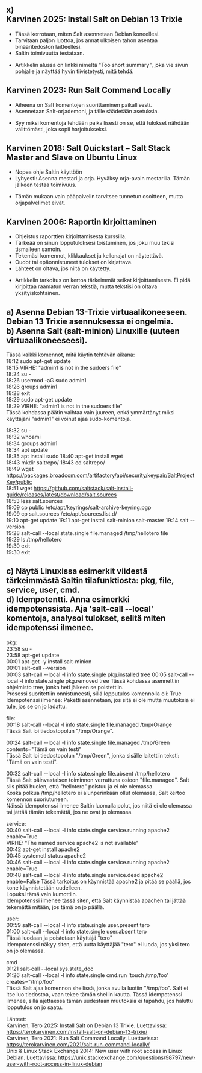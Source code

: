 x)  
Karvinen 2025: Install Salt on Debian 13 Trixie  
-
- Tässä kerrotaan, miten Salt asennetaan Debian koneellesi.
- Tarvitaan paljon luottoa, jos annat ulkoisen tahon asentaa binääritedoston laitteellesi.
- Saltin toimivuutta testataan.
+ Artikkelin alussa on linkki nimeltä "Too short summary", joka vie sivun pohjalle ja näyttää hyvin tiivistetysti, mitä tehdä.

Karvinen 2023: Run Salt Command Locally  
-
- Aiheena on Salt komentojen suorittaminen paikallisesti.
- Asennetaan Salt-orjademoni, ja tälle säädetään asetuksia.
+ Syy miksi komentoja tehdään paikallisesti on se, että tulokset nähdään välittömästi, joka sopii harjoitukseksi.

Karvinen 2018: Salt Quickstart – Salt Stack Master and Slave on Ubuntu Linux  
-
- Nopea ohje Saltin käyttöön
- Lyhyesti: Asenna mestari ja orja. Hyväksy orja-avain mestarilla. Tämän jälkeen testaa toimivuus.
+ Tämän mukaan vain pääpalvelin tarvitsee tunnetun osoitteen, mutta orjapalvelimet eivät.

Karvinen 2006: Raportin kirjoittaminen  
-
- Ohjeistus raporttien kirjoittamisesta kurssilla.
- Tärkeää on sinun lopputuloksesi toistuminen, jos joku muu tekisi tismalleen samoin.
- Tekemäsi komennot, klikkaukset ja kellonajat on näytettävä.
- Oudot tai epäonnistuneet tulokset on kirjattava.
- Lähteet on oltava, jos niitä on käytetty.
+ Artikkelin tarkoitus on kertoa tärkeimmät seikat kirjoittamisesta. Ei pidä kirjoittaa raamatun verran tekstiä, mutta tekstisi on oltava yksityiskohtainen.

a) Asenna Debian 13-Trixie virtuaalikoneeseen. Debian 13 Trixie asennuksessa ei ongelmia.  
b) Asenna Salt (salt-minion) Linuxille (uuteen virtuaalikoneeseesi).  
-
Tässä kaikki komennot, mitä käytin tehtävän aikana:  
18:12 sudo apt-get update  
18:15 VIRHE: "admin1 is not in the sudoers file"  
18:24 su -  
18:26 usermod -aG sudo admin1  
18:26 groups admin1  
18:28 exit  
18:29 sudo apt-get update  
18:29 VIRHE: "admin1 is not in the sudoers file"  
Tässä kohdassa päätin vaihtaa vain juureen, enkä ymmärtänyt miksi käyttäjäni "admin1" ei voinut ajaa sudo-komentoja.  

18:32 su -  
18:32 whoami  
18:34 groups admin1  
18:34 apt update  
18:35 apt install sudo
18:40 apt-get install wget  
18:43 mkdir saltrepo/ 
18:43 cd saltrepo/  
18:49 wget https://packages.broadcom.com/artifactory/api/security/keypair/SaltProjectKey/public  
18:51 wget https://github.com/saltstack/salt-install-guide/releases/latest/download/salt.sources  
18:53 less salt.sources  
19:09 cp public /etc/apt/keyrings/salt-archive-keyring.pgp  
19:09 cp salt.sources /etc/apt/sources.list.d/  
19:10 apt-get update
19:11 apt-get install salt-minion salt-master
19:14 salt --version  
19:28 salt-call --local state.single file.managed /tmp/hellotero file  
19:29 ls /tmp/hellotero  
19:30 exit  
19:30 exit  

c) Näytä Linuxissa esimerkit viidestä tärkeimmästä Saltin tilafunktiosta: pkg, file, service, user, cmd.  
d) Idempotentti. Anna esimerkki idempotenssista. Aja 'salt-call --local' komentoja, analysoi tulokset, selitä miten idempotenssi ilmenee.  
-

pkg:  
23:58 su -  
23:58 apt-get update  
00:01 apt-get -y install salt-minion  
00:01 salt-call --version  
00:03 salt-call --local -l info state.single pkg.installed tree
00:05  salt-call --local -l info state.single pkg.removed tree
Tässä kohdassa asennettiin  ohjelmisto tree, jonka heti jälkeen se poistettiin.  
Prosessi suoritettiin onnistuneesti, sillä lopputulos komennolla oli: True
Idempotenssi ilmenee: Paketti asennetaan, jos sitä ei ole mutta muutoksia ei tule, jos se on jo ladattu.

file:  
00:18 salt-call --local -l info state.single file.managed /tmp/Orange  
Tässä Salt loi tiedostopolun "/tmp/Orange".  

00:24 salt-call --local -l info state.single file.managed /tmp/Green contents="Tämä on vain testi"  
Tässä Salt loi tiedostopolun "/tmp/Green", jonka sisälle laitettiin teksti: "Tämä on vain testi". 

00:32 salt-call --local -l info state.single file.absent /tmp/hellotero  
Tässä Salt päinvastaisen toiminnon verrattuna osioon "file.managed". Salt siis pitää huolen, että "hellotero" poistuu ja ei ole olemassa.  
Koska polkua /tmp/hellotero ei alunperinkään ollut olemassa, Salt kertoo komennon suoriutuneen.  
Näissä idempotenssi ilmenee Saltin luomalla polut, jos niitä ei ole olemassa tai jättää tämän tekemättä, jos ne ovat jo olemassa.

service:  
00:40 salt-call --local -l info state.single service.running apache2 enable=True  
VIRHE: "The named service apache2 is not available"  
00:42 apt-get install apache2  
00:45 systemctl status apache2  
00:46 salt-call --local -l info state.single service.running apache2 enable=True  
00:48 salt-call --local -l info state.single service.dead apache2 enable=False
Tässä tarkoitus on käynnistää apache2 ja pitää se päällä, jos kone käynnistetään uudelleen.  
Lopuksi tämä vain kumottiin.  
Idempotenssi ilmenee tässä siten, että Salt käynnistää apachen tai jättää tekemättä mitään, jos tämä on jo päällä.

user:  
00:59 salt-call --local -l info state.single user.present tero  
01:00 salt-call --local -l info state.single user.absent tero  
Tässä luodaan ja poistetaan käyttäjä "tero"  
Idempotenssi näkyy siten, että uutta käyttäjää "tero" ei luoda, jos yksi tero on jo olemassa.

cmd  
01:21 salt-call --local sys.state_doc  
01:26 salt-call --local -l info state.single cmd.run 'touch /tmp/foo' creates="/tmp/foo"  
Tässä Salt ajaa komennon shellissä, jonka avulla luotiin "/tmp/foo". Salt ei itse luo tiedostoa, vaan tekee tämän shellin kautta.
Tässä idempotenssi ilmenee, sillä ajettaessa tämän uudestaan muutoksia ei tapahdu, jos haluttu lopputulos on jo saatu.  

Lähteet:  
Karvinen, Tero 2025: Install Salt on Debian 13 Trixie. Luettavissa: https://terokarvinen.com/install-salt-on-debian-13-trixie/  
Karvinen, Tero 2021: Run Salt Command Locally. Luettavissa: https://terokarvinen.com/2021/salt-run-command-locally/  
Unix & Linux Stack Exchange 2014: New user with root access in Linux Debian. Luettavissa: https://unix.stackexchange.com/questions/98797/new-user-with-root-access-in-linux-debian  
